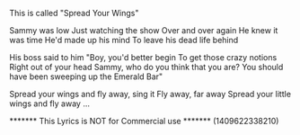 This is called "Spread Your Wings"

Sammy was low
Just watching the show
Over and over again
He knew it was time
He'd made up his mind
To leave his dead life behind

His boss said to him
"Boy, you'd better begin
To get those crazy notions
Right out of your head
Sammy, who do you think that you are?
You should have been sweeping up the Emerald Bar"

Spread your wings and fly away, sing it
Fly away, far away
Spread your little wings and fly away
...

******* This Lyrics is NOT for Commercial use *******
(1409622338210)
